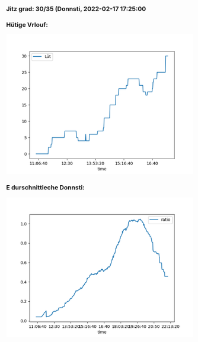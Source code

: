 ### Jitz grad: 30/35 (Donnsti, 2022-02-17 17:25:00

### Hütige Vrlouf:
![Graph](Today.png)

### E durschnittleche Donnsti:
![Graph](Donnsti.png)